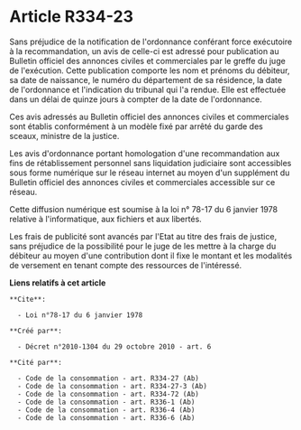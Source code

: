 # Article R334-23

Sans préjudice de la notification de l'ordonnance conférant force exécutoire à la recommandation, un avis de celle-ci est
adressé pour publication au Bulletin officiel des annonces civiles et commerciales par le greffe du juge de l'exécution.
Cette publication comporte les nom et prénoms du débiteur, sa date de naissance, le numéro du département de sa résidence, la
date de l'ordonnance et l'indication du tribunal qui l'a rendue. Elle est effectuée dans un délai de quinze jours à compter
de la date de l'ordonnance. 

Ces avis adressés au Bulletin officiel des annonces civiles et commerciales sont établis conformément à un modèle fixé par
arrêté du garde des sceaux, ministre de la justice. 

Les avis d'ordonnance portant homologation d'une recommandation aux fins de rétablissement personnel sans liquidation
judiciaire sont accessibles sous forme numérique sur le réseau internet au moyen d'un supplément du Bulletin officiel des
annonces civiles et commerciales accessible sur ce réseau. 

Cette diffusion numérique est soumise à la 
loi n° 78-17 du 6 janvier 1978
relative à l'informatique, aux fichiers et aux libertés. 

Les frais de publicité sont avancés par l'Etat au titre des frais de justice, sans préjudice de la possibilité pour le juge
de les mettre à la charge du débiteur au moyen d'une contribution dont il fixe le montant et les modalités de versement en
tenant compte des ressources de l'intéressé.

**Liens relatifs à cet article**

	**Cite**:

	  - Loi n°78-17 du 6 janvier 1978

	**Créé par**:

	  - Décret n°2010-1304 du 29 octobre 2010 - art. 6

	**Cité par**:

	  - Code de la consommation - art. R334-27 (Ab)
	  - Code de la consommation - art. R334-27-3 (Ab)
	  - Code de la consommation - art. R334-72 (Ab)
	  - Code de la consommation - art. R336-1 (Ab)
	  - Code de la consommation - art. R336-4 (Ab)
	  - Code de la consommation - art. R336-6 (Ab)
